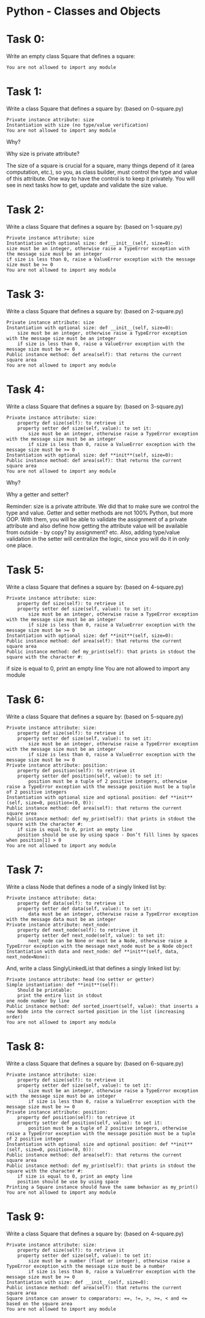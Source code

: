 # Python - Classes and Objects

# Task 0:

Write an empty class Square that defines a square:

    You are not allowed to import any module

# Task 1:

Write a class Square that defines a square by: (based on 0-square.py)

    Private instance attribute: size
    Instantiation with size (no type/value verification)
    You are not allowed to import any module

Why?

Why size is private attribute?

The size of a square is crucial for a square, many things depend of it (area computation, etc.), so you, as class builder, must control the type and value of this attribute. One way to have the control is to keep it privately. You will see in next tasks how to get, update and validate the size value.

# Task 2:

Write a class Square that defines a square by: (based on 1-square.py)

    Private instance attribute: size
    Instantiation with optional size: def __init__(self, size=0):
    size must be an integer, otherwise raise a TypeError exception with the message size must be an integer
    if size is less than 0, raise a ValueError exception with the message size must be >= 0
    You are not allowed to import any module

# Task 3:

Write a class Square that defines a square by: (based on 2-square.py)

    Private instance attribute: size
    Instantiation with optional size: def __init__(self, size=0):
    	size must be an integer, otherwise raise a TypeError exception with the message size must be an integer
    	if size is less than 0, raise a ValueError exception with the message size must be >= 0
    Public instance method: def area(self): that returns the current square area
    You are not allowed to import any module

# Task 4:

Write a class Square that defines a square by: (based on 3-square.py)

    Private instance attribute: size:
    	property def size(self): to retrieve it
    	property setter def size(self, value): to set it:
    		size must be an integer, otherwise raise a TypeError exception with the message size must be an integer
    		if size is less than 0, raise a ValueError exception with the message size must be >= 0
    Instantiation with optional size: def **init**(self, size=0):
    Public instance method: def area(self): that returns the current square area
    You are not allowed to import any module

Why?

Why a getter and setter?

Reminder: size is a private attribute. We did that to make sure we control the type and value. Getter and setter methods are not 100% Python, but more OOP. With them, you will be able to validate the assignment of a private attribute and also define how getting the attribute value will be available from outside - by copy? by assignment? etc. Also, adding type/value validation in the setter will centralize the logic, since you will do it in only one place.

# Task 5:

Write a class Square that defines a square by: (based on 4-square.py)

    Private instance attribute: size:
    	property def size(self): to retrieve it
    	property setter def size(self, value): to set it:
    		size must be an integer, otherwise raise a TypeError exception with the message size must be an integer
    		if size is less than 0, raise a ValueError exception with the message size must be >= 0
    Instantiation with optional size: def **init**(self, size=0):
    Public instance method: def area(self): that returns the current square area
    Public instance method: def my_print(self): that prints in stdout the square with the character #:

if size is equal to 0, print an empty line
You are not allowed to import any module

# Task 6:

Write a class Square that defines a square by: (based on 5-square.py)

    Private instance attribute: size:
    	property def size(self): to retrieve it
    	property setter def size(self, value): to set it:
    		size must be an integer, otherwise raise a TypeError exception with the message size must be an integer
    		if size is less than 0, raise a ValueError exception with the message size must be >= 0
    Private instance attribute: position:
    	property def position(self): to retrieve it
    	property setter def position(self, value): to set it:
    		position must be a tuple of 2 positive integers, otherwise raise a TypeError exception with the message position must be a tuple of 2 positive integers
    Instantiation with optional size and optional position: def **init**(self, size=0, position=(0, 0)):
    Public instance method: def area(self): that returns the current square area
    Public instance method: def my_print(self): that prints in stdout the square with the character #:
    	if size is equal to 0, print an empty line
    	position should be use by using space - Don’t fill lines by spaces when position[1] > 0
    You are not allowed to import any module

# Task 7:

Write a class Node that defines a node of a singly linked list by:

    Private instance attribute: data:
    	property def data(self): to retrieve it
    	property setter def data(self, value): to set it:
    		data must be an integer, otherwise raise a TypeError exception with the message data must be an integer
    Private instance attribute: next_node:
    	property def next_node(self): to retrieve it
    	property setter def next_node(self, value): to set it:
    		next_node can be None or must be a Node, otherwise raise a TypeError exception with the message next_node must be a Node object
    Instantiation with data and next_node: def **init**(self, data, next_node=None):

And, write a class SinglyLinkedList that defines a singly linked list by:

    Private instance attribute: head (no setter or getter)
    Simple instantiation: def **init**(self):
    	Should be printable:
    	print the entire list in stdout
    one node number by line
    Public instance method: def sorted_insert(self, value): that inserts a new Node into the correct sorted position in the list (increasing order)
    You are not allowed to import any module

# Task 8:

Write a class Square that defines a square by: (based on 6-square.py)

    Private instance attribute: size:
    	property def size(self): to retrieve it
    	property setter def size(self, value): to set it:
    		size must be an integer, otherwise raise a TypeError exception with the message size must be an integer
    		if size is less than 0, raise a ValueError exception with the message size must be >= 0
    Private instance attribute: position:
    	property def position(self): to retrieve it
    	property setter def position(self, value): to set it:
    		position must be a tuple of 2 positive integers, otherwise raise a TypeError exception with the message position must be a tuple of 2 positive integer
    Instantiation with optional size and optional position: def **init**(self, size=0, position=(0, 0)):
    Public instance method: def area(self): that returns the current square area
    Public instance method: def my_print(self): that prints in stdout the square with the character #:
    	if size is equal to 0, print an empty line
    	position should be use by using space
    Printing a Square instance should have the same behavior as my_print()
    You are not allowed to import any module

# Task 9:

Write a class Square that defines a square by: (based on 4-square.py)

    Private instance attribute: size:
    	property def size(self): to retrieve it
    	property setter def size(self, value): to set it:
    		size must be a number (float or integer), otherwise raise a TypeError exception with the message size must be a number
    		if size is less than 0, raise a ValueError exception with the message size must be >= 0
    Instantiation with size: def __init__(self, size=0):
    Public instance method: def area(self): that returns the current square area
    Square instance can answer to comparators: ==, !=, >, >=, < and <= based on the square area
    You are not allowed to import any module
